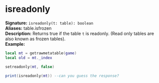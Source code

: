 # isreadonly
**Signature:** `isreadonly(t: table): boolean` <br>
**Aliases:** table.isfrozen <br>
**Description:** Returns true if the table `t` is readonly. (Read only tables are also known as frozen tables). <br>
**Example:**
```lua
local mt = getrawmetatable(game)
local old = mt._index

setreadonly(mt, false)

print(isreadonly(mt)) --can you guess the response?
```

